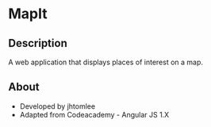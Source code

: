 # MapIt

## Description
A web application that displays places of interest on a map.

## About
* Developed by jhtomlee
* Adapted from Codeacademy - Angular JS 1.X